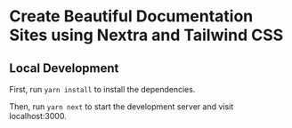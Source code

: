 # Create Beautiful Documentation Sites using Nextra and Tailwind CSS
## Local Development

First, run `yarn install` to install the dependencies.

Then, run `yarn next` to start the development server and visit localhost:3000.

